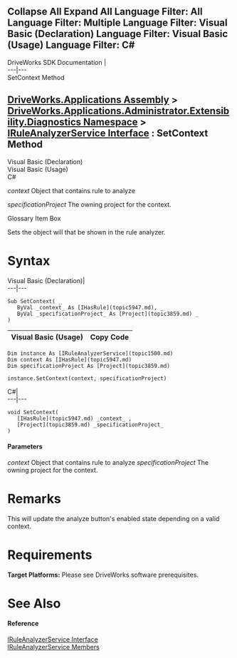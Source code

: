        

 Collapse All Expand All  Language Filter: All  Language Filter: Multiple  Language Filter: Visual Basic (Declaration) Language Filter: Visual Basic (Usage) Language Filter: C#  
---  
DriveWorks SDK Documentation  |   
---|---  
SetContext Method   
  
[DriveWorks.Applications Assembly](topic13.md) > [DriveWorks.Applications.Administrator.Extensibility.Diagnostics Namespace](topic1498.md) > [IRuleAnalyzerService Interface](topic1500.md) : SetContext Method  
---  
  
Visual Basic (Declaration)    
Visual Basic (Usage)    
C# 

_context_
    Object that contains rule to analyze

_specificationProject_
    The owning project for the context.

Glossary Item Box

Sets the object will that be shown in the rule analyzer. 

# Syntax

Visual Basic (Declaration)|   
---|---  
      
    
    Sub SetContext( _
       ByVal _context_ As [IHasRule](topic5947.md), _
       ByVal _specificationProject_ As [Project](topic3859.md) _
    )   
  
Visual Basic (Usage)| Copy Code  
---|---  
      
    
    Dim instance As [IRuleAnalyzerService](topic1500.md)
    Dim context As [IHasRule](topic5947.md)
    Dim specificationProject As [Project](topic3859.md)
     
    instance.SetContext(context, specificationProject)  
  
C#|   
---|---  
      
    
    void SetContext( 
       [IHasRule](topic5947.md) _context_ ,
       [Project](topic3859.md) _specificationProject_
    )  
  
#### Parameters

 _context_
    Object that contains rule to analyze
 _specificationProject_
    The owning project for the context.

# Remarks

This will update the analyze button's enabled state depending on a valid context.

# Requirements

**Target Platforms:** Please see DriveWorks software prerequisites.

# See Also

#### Reference

[IRuleAnalyzerService Interface](topic1500.md)   
[IRuleAnalyzerService Members](topic1501.md)


